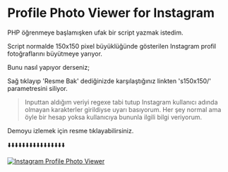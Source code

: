 # Profile Photo Viewer for Instagram

PHP öğrenmeye başlamışken ufak bir script yazmak istedim.

Script normalde 150x150 pixel büyüklüğünde gösterilen Instagram profil fotoğraflarını büyütmeye yarıyor.

Bunu nasıl yapıyor derseniz;

Sağ tıklayıp 'Resme Bak' dediğinizde karşılaştığınız linkten 's150x150/' parametresini siliyor.

> Inputtan aldığım veriyi regexe tabi tutup Instagram kullanıcı adında olmayan karakterler girildiyse uyarı basıyorum. Her şey normal ama öyle bir hesap yoksa kullanıcıya bununla ilgili bilgi veriyorum.

Demoyu izlemek için resme tıklayabilirsiniz.

⬇️⬇️⬇️⬇️⬇️⬇️⬇️⬇️⬇️⬇️⬇️⬇️⬇️⬇️⬇️⬇️

[![Instagram Profile Photo Viewer](https://img.youtube.com/vi/VlUQ61-QOJk/maxresdefault.jpg)](https://www.youtube.com/watch?v=VlUQ61-QOJk)
